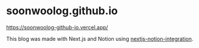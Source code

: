 # soonwoolog.github.io
https://soonwoolog-github-io.vercel.app/

This blog was made with Next.js and Notion using <a href="https://github.com/soonwoolog/nextjs-notion-integration.git">nextjs-notion-integration</a>.
